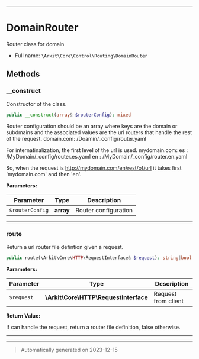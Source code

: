 ***

# DomainRouter

Router class for domain



* Full name: `\Arkit\Core\Control\Routing\DomainRouter`




## Methods


### __construct

Constructor of the class.

```php
public __construct(array& $routerConfig): mixed
```

Router configuration should be an array where keys are the domain or subdmains and the associated values are the url routers that handle the rest of the request.
domain.com: /Doamin/_config/router.yaml

For internatinalization, the first level of the url is used.
mydomain.com:
  es : /MyDomain/_config/router.es.yaml
  en : /MyDomain/_config/router.en.yaml

So, when the request is http://mydomain.com/en/rest/of/url it takes first 'mydomain.com' and then 'en'.






**Parameters:**

| Parameter | Type | Description |
|-----------|------|-------------|
| `$routerConfig` | **array** | Router configuration |





***

### route

Return a url router file defintion given a request.

```php
public route(\Arkit\Core\HTTP\RequestInterface& $request): string|bool
```








**Parameters:**

| Parameter | Type | Description |
|-----------|------|-------------|
| `$request` | **\Arkit\Core\HTTP\RequestInterface** | Request from client |


**Return Value:**

If can handle the request, return a router file definition, false otherwise.




***


***
> Automatically generated on 2023-12-15
